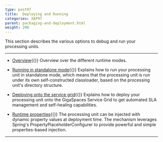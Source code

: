 ```yaml
---
type: post97
title:  Deploying and Running
categories: XAP97
parent: packaging-and-deployment.html
weight: 200
---
```





This section describes the various options to debug and run your processing units.



<hr/>


- [Overview](./deploying-and-running-the-processing-unit.html){{<wbr>}}
Overview over the different runtime modes.

- [Running in standalone mode](./running-in-standalone-mode.html){{<wbr>}}
Explains how to run your processing unit in standalone mode, which means that the processing unit is run under its own self-constructed classloader, based on the processing unit's directory structure.

- [Deploying onto the service grid](./deploying-onto-the-service-grid.html){{<wbr>}}
Explains how to deploy your processing unit onto the GigaSpaces Service Grid to get automated SLA management and self-healing capabilities.

- [Runtime properties](./deployment-properties.html){{<wbr>}}
The processing unit can be injected with dynamic property values at deployment time. The mechanism leverages Spring's PropertyPlaceholderConfigurer to provide powerful and simple properties-based injection.



<hr/>
